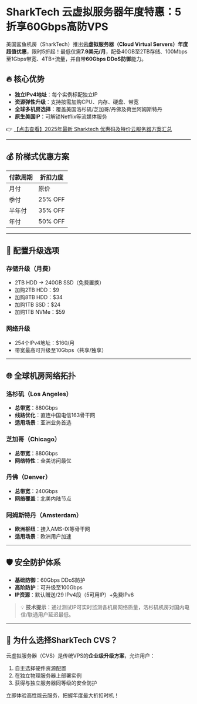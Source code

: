 # SharkTech 云虚拟服务器年度特惠：5折享60Gbps高防VPS

美国鲨鱼机房（SharkTech）推出**云虚拟服务器（Cloud Virtual Servers）年度超值优惠**，限时5折起！最低仅需**7.9美元/月**，配备40GB至2TB存储、100Mbps至1Gbps带宽、4TB+流量，并自带**60Gbps DDoS防御**能力。

## 🔥 核心优势
- **独立IPv4地址**：每个实例标配独立IP
- **资源弹性升级**：支持按需加购CPU、内存、硬盘、带宽
- **全球多机房选择**：覆盖美国洛杉矶/芝加哥/丹佛及荷兰阿姆斯特丹
- **原生美国IP**：可解锁Netflix等流媒体服务

👉 [【点击查看】2025年最新 Sharktech 优惠码及特价云服务器方案汇总](https://bit.ly/Sharktech)

---

## 💰 阶梯式优惠方案
| 付款周期 | 折扣力度 |
|----------|----------|
| 月付     | 原价     |
| 季付     | 25% OFF  |
| 半年付   | 35% OFF  |
| 年付     | 50% OFF  |

---

## 🚀 配置升级选项
### 存储升级（月费）
- 2TB HDD → 240GB SSD（免费置换）
- 加购2TB HDD：$9
- 加购8TB HDD：$34  
- 加购1TB SSD：$24  
- 加购1TB NVMe：$59  

### 网络升级
- 254个IPv4地址：$160/月
- 带宽最高可升级至10Gbps（共享/独享）

---

## 🌐 全球机房网络拓扑
### 洛杉矶（Los Angeles）
- **总带宽**：880Gbps  
- **线路优化**：直连中国电信163骨干网  
- **适用场景**：亚洲业务首选  

### 芝加哥（Chicago）
- **总带宽**：880Gbps  
- **网络特性**：全美访问最优  

### 丹佛（Denver）
- **总带宽**：240Gbps  
- **网络覆盖**：北美内陆节点  

### 阿姆斯特丹（Amsterdam）
- **欧洲枢纽**：接入AMS-IX等骨干网  
- **适用场景**：欧洲用户加速  

---

## 🛡️ 安全防护体系
- **基础防御**：60Gbps DDoS防护  
- **高阶防护**：可升级至100Gbps  
- **IP资源**：默认赠送/29 IPv4段（5可用IP）+免费IPv6  

> 💡 **技术提示**：通过测试IP可实时监测各机房网络质量，洛杉矶机房对国内电信/联通用户延迟最低。

---

## 📌 为什么选择SharkTech CVS？
云虚拟服务器（CVS）是传统VPS的**企业级升级方案**，允许用户：
1. 自主选择硬件资源配置  
2. 在独立物理服务器上部署实例  
3. 获得与独立服务器同等级的安全防护  

立即体验高性能云服务，把握年度最大折扣时机！